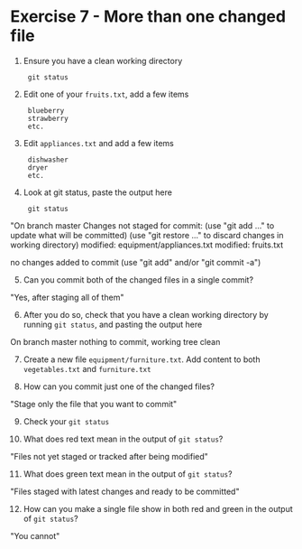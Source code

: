 # Exercise 7 - More than one changed file

1. Ensure you have a clean working directory

        git status

2. Edit one of your `fruits.txt`, add a few items

        blueberry
        strawberry
        etc.

3. Edit `appliances.txt` and add a few items

        dishwasher
        dryer
        etc.

4. Look at git status, paste the output here

        git status

"On branch master
Changes not staged for commit:
  (use "git add <file>..." to update what will be committed)
  (use "git restore <file>..." to discard changes in working directory)
        modified:   equipment/appliances.txt
        modified:   fruits.txt

no changes added to commit (use "git add" and/or "git commit -a")


5. Can you commit both of the changed files in a single commit?

"Yes, after staging all of them"

6. After you do so, check that you have a clean working directory by running `git status`, and pasting the output here

On branch master
nothing to commit, working tree clean

7. Create a new file `equipment/furniture.txt`. Add content to both `vegetables.txt` and `furniture.txt`

8. How can you commit just one of the changed files?

"Stage only the file that you want to commit"

9. Check your `git status`

10. What does red text mean in the output of `git status`?

"Files not yet staged or tracked after being modified"

11. What does green text mean in the output of `git status`?

"Files staged with latest changes and ready to be committed"

12. How can you make a single file show in both red and green in the output of `git status`?   

"You cannot"

